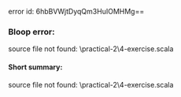error id: 6hbBVWjtDyqQm3HuIOMHMg==
### Bloop error:

source file not found: <WORKSPACE>\practical-2\4-exercise.scala
#### Short summary: 

source file not found: <WORKSPACE>\practical-2\4-exercise.scala